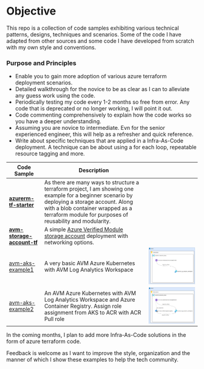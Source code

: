 # Objective

This repo is a collection of code samples exhibiting various technical patterns, designs, techniques and scenarios. Some of the code I have adapted from other sources and some code I have developed from scratch with my own style and conventions.

### Purpose and Principles
* Enable you to gain more adoption of various azure terraform deployment scenarios.
* Detailed walkthrough for the novice to be as clear as I can to alleviate any guess work using the code.
* Periodically testing my code every 1-2 months so free from error. Any code that is deprecated or no longer working, I will point it out.
* Code commenting comprehensively to explain how the code works so you have a deeper understanding. 
* Assuming you are novice to intermediate. Evn for the senior experienced engineer, this will help as a refresher and quick reference. 
* Write about specific techniques that are applied in a Infra-As-Code deployment. A technique can be about using a for each loop, repeatable resource tagging and more.

| Code Sample | Description |  |
| ------ | ----------- | ----|
| __[azurerm-tf-starter](https://github.com/RoyKimYYZ/az-terraform-cicd/tree/main/azurerm-tf-starter)__   | As there are many ways to structure a terraform project, I am showing one example for a beginner scenario by deploying a storage account. Along with a blob container wrapped as a terraform module for purposes of reusability and modularity. | |
| __[avm-storage-account-tf](https://github.com/RoyKimYYZ/az-terraform-cicd/tree/main/avm-storage-account-tf)__ | A simple [Azure Verified Module](https://azure.github.io/Azure-Verified-Modules/) [storage account](https://registry.terraform.io/modules/Azure/avm-res-storage-storageaccount/azurerm/latest) deployment with networking options. |
| [avm-aks-example1](/avm-aks-example1-tf)    | A very basic AVM Azure Kubernetes with AVM Log Analytics Workspace | ![](avm-aks-example1-tf/aks-law-tf-design.png) |
| [avm-aks-example2](/avm-aks-example2-tf)    | An AVM Azure Kubernetes with AVM Log Analytics Workspace and Azure Container Registry. Assign role assignment from AKS to ACR with ACR Pull role  | ![](avm-aks-example2-tf/aks-law-acr-tf.png) |


In the coming months, I plan to add more Infra-As-Code solutions in the form of azure terraform code.

Feedback is welcome as I want to improve the style, organization and the manner of which I show these examples to help the tech community.

